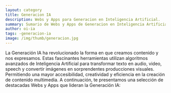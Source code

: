 ```yaml
---
layout: category
title: Generacion IA
description: Webs y Apps para Generacion en Inteligencia Artificial.
summary: Sumario de Webs y Apps de Generacion en Inteligencia Artificial.
author: oi-ia
tags: -generacion-ia
image: /img/thumb/generacion.jpg
---
```


La Generación IA ha revolucionado la forma en que creamos contenido y nos expresamos. Estas fascinantes herramientas utilizan algoritmos avanzados de Inteligencia Artificial para transformar texto en audio, video, speech y convertir imágenes en sorprendentes producciones visuales. Permitiendo una mayor accesibilidad, creatividad y eficiencia en la creación de contenido multimedia. A continuación, te presentamos una selección de destacadas Webs y Apps que lideran la Generación IA:
